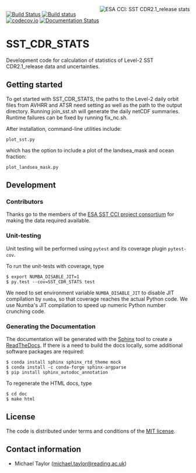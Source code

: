 <img alt="ESA CCI: SST CDR2.1_release stats" align="right" src="http://cci.esa.int/sites/default/files/esa_cci_sst_logo_0.GIF">

[![Build Status](https://travis-ci.org/patternizer/SST_CDR_STATS.svg?branch=master)](https://travis-ci.org/patternizer/SST_CDR_STATS)
[![Build status](https://ci.appveyor.com/api/projects/status/SST_CDR_STATS/branch/master?svg=true)](https://ci.appveyor.com/project/patternizer/SST_CDR_STATS-core)
[![codecov.io](https://codecov.io/github/patternizer/SST_CDR_STATS/coverage.svg?branch=master)](https://codecov.io/github/patternizer/SST_CDR_STATS?branch=master)
[![Documentation Status](https://readthedocs.org/projects/SST_CDR_STATS/badge/?version=latest)](http://SST_CDR_STATS.readthedocs.io/en/latest/?badge=latest)

# SST_CDR_STATS

Development code for calculation of statistics of Level-2 SST CDR2.1_release data and uncertainties.

## Getting started

To get started with SST_CDR_STATS, the paths to the Level-2 daily orbit files from AVHRR and ATSR need setting as well as the path to the output directory. Running join_sst.sh will generate the daily netCDF summaries. Runtime failures can be fixed by running fix_nc.sh. 

After installation, command-line utilities include:

    plot_sst.py

which has the option to include a plot of the landsea_mask and ocean fraction:

    plot_landsea_mask.py

## Development

### Contributors

Thanks go to the members of the [ESA SST CCI project consortium](http://esa-sst-cci.org/?q=project%20team) for making the data required available. 

### Unit-testing

Unit testing will be performed using `pytest` and its coverage plugin `pytest-cov`.

To run the unit-tests with coverage, type

    $ export NUMBA_DISABLE_JIT=1
    $ py.test --cov=SST_CDR_STATS test
    
We need to set environment variable `NUMBA_DISABLE_JIT` to disable JIT compilation by `numba`, so that 
coverage reaches the actual Python code. We use Numba's JIT compilation to speed up numeric Python 
number crunching code.

### Generating the Documentation

The documentation will be generated with the [Sphinx](http://www.sphinx-doc.org/en/stable/rest.html) tool to create
a [ReadTheDocs](http://SST_CDR_STATS.readthedocs.io/en/latest/?badge=latest). 
If there is a need to build the docs locally, some 
additional software packages are required:

    $ conda install sphinx sphinx_rtd_theme mock
    $ conda install -c conda-forge sphinx-argparse
    $ pip install sphinx_autodoc_annotation

To regenerate the HTML docs, type    
    
    $ cd doc
    $ make html

## License

The code is distributed under terms and conditions of the [MIT license](https://opensource.org/licenses/MIT).

## Contact information

* Michael Taylor (michael.taylor@reading.ac.uk)

